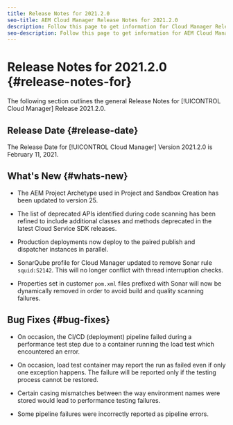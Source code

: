 ```yaml
---
title: Release Notes for 2021.2.0
seo-title: AEM Cloud Manager Release Notes for 2021.2.0
description: Follow this page to get information for Cloud Manager Release 2021.2.0
seo-description: Follow this page to get information for AEM Cloud Manager Release 2021.2.0
---
```

# Release Notes for 2021.2.0 {#release-notes-for}

The following section outlines the general Release Notes for [!UICONTROL Cloud Manager] Release 2021.2.0.

## Release Date {#release-date}

The Release Date for [!UICONTROL Cloud Manager] Version 2021.2.0 is February 11, 2021.

## What's New {#whats-new}

* The AEM Project Archetype used in Project and Sandbox Creation has been updated to version 25. 

* The list of deprecated APIs identified during code scanning has been refined to include additional classes and methods deprecated in the latest Cloud Service SDK releases.

* Production deployments now deploy to the paired publish and dispatcher instances in parallel. 

* SonarQube profile for Cloud Manager updated to remove Sonar rule `squid:S2142`. This will no longer conflict with thread interruption checks.

* Properties set in customer `pom.xml` files prefixed with Sonar will now be dynamically removed in order to avoid build and quality scanning failures.

## Bug Fixes {#bug-fixes}

* On occasion, the CI/CD (deployment) pipeline failed during a performance test step due to a container running the load test which encountered an error.

* On occasion, load test container may report the run as failed even if only one exception happens. The failure will be reported only if the testing process cannot be restored.

* Certain casing mismatches between the way environment names were stored would lead to performance testing failures.

* Some pipeline failures were incorrectly reported as pipeline errors.
